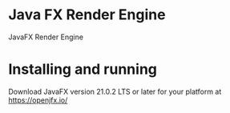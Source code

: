 # Java FX Render Engine
JavaFX Render Engine

# Installing and running
Download JavaFX version 21.0.2 LTS or later for your platform at https://openjfx.io/
